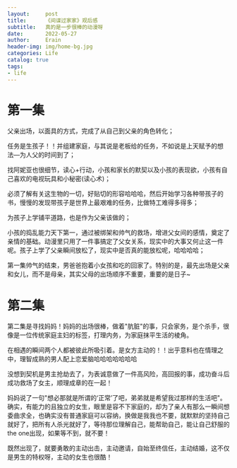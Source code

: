 ```yaml
---
layout:     post
title:      《间谍过家家》观后感
subtitle:   真的是一步很棒的动漫呀
date:       2022-05-27
author:     Erain
header-img: img/home-bg.jpg
categories: Life
catalog: true
tags:
- life
---
```

# 第一集
父亲出场，以面具的方式，完成了从自己到父亲的角色转化；

任务是生孩子！！并组建家庭，与其说是老板给的任务，不如说是上天赋予的想法––为人父的时间到了；

找阿妮亚也很细节，读心+行动，小孩和家长的默契以及小孩的表现欲，小孩有自己喜欢的电视玩具和小秘密(读心术)；

必须了解有关这生物的一切，好贴切的形容哈哈哈，然后开始学习各种带孩子的书，慢慢的发现带孩子是世界上最艰难的任务，比做特工难得多得多；

为孩子上学铺平道路，也是作为父亲该做的；

小孩的捣乱能力天下第一，通过被绑架和帅气的救场，增进父女间的感情，奠定了亲情的基础。动漫里只用了一件事搞定了父女关系，现实中的大事又何止这一件呢。孩子上学了父亲瞬间放松了，现实中是否真的能放松呢，哈哈哈哈；

第一集帅气的结束，男爸爸抱着小女孩和吃的回家了。特别的是，最先出场是父亲和女儿，而不是母亲，其实父母的出场顺序不重要，重要的是日子~

# 第二集
第二集是寻找妈妈！妈妈的出场很棒，做着"肮脏"的事，只会家务，是个杀手，很像是一位传统家庭主妇的标签，打理内务，为家庭抹平生活的棱角。

在相遇的瞬间两个人都被彼此所吸引着。是女方主动的！！出乎意料也在情理之中，理智成熟的男人配上恋爱脑哈哈哈哈哈哈哈

没想到契机是男主抢劫去了，为表诚意做了一件高风险，高回报的事，成功奋斗后成功救场了女主，顺理成章的在一起！

妈妈说了一句"想必那就是所谓的‘正常’了吧，弟弟就是希望我过那样的生活吧"。确实，有能力的且独立的女生，眼里是容不下家庭的，却为了亲人有那么一瞬间想委曲求全，也确实没有普通家庭可以容纳，换做是我我也不要，就默默的坚持自己就好了，把所有人杀光就好了，等待那位理解自己，能帮助自己，能让自己舒服的the one出现，如果等不到，就不要！

既然出现了，就要勇敢的主动出击，主动邀请，自始至终信任，主动结婚，这不仅是男生的特权呀，主动的女生也很酷！
